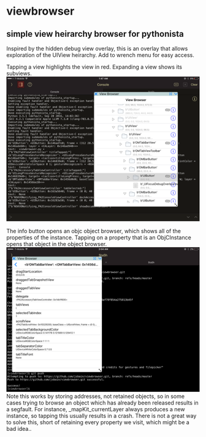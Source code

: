 # viewbrowser
## simple view heirarchy browser for pythonista

Inspired by the hidden debug view overlay, this is an overlay that allows exploration of the UIView heirarchy.  Add to wrench menu for easy access.

Tapping a view highlights the view in red.  Expanding a view shows its subviews.
![browser](browser.PNG)

The info button opens an objc object browser, which shows all of the properties of the instance.  Tapping on a property that is an ObjCInstance opens that object in the object browser.
![object browser](objcbrowser.PNG)
Note this works by storing addresses, not retained objects, so in some cases trying to browse an object which has already been released results in a segfault.  For instance, _mapKit_currentLayer always produces a new instance, so tapping this usually results in a crash.  There is not a great way to solve this, short of retaining every property we visit, which might be a bad idea..

